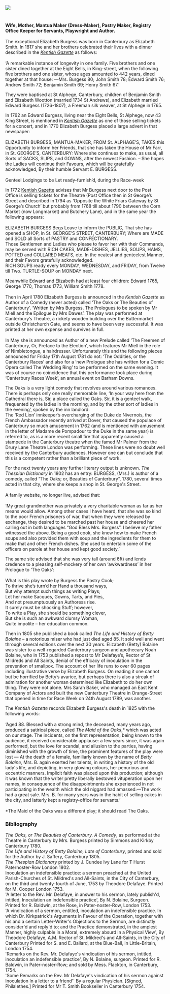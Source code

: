 <a href="https://dev.visual-essays.app"><img src="https://dev-visual-essays.netlify.app/images/ve-button.png"/></a>
<param author="Stephen Williamson" banner="/images/banners/18c.jpg" layout="vtl" title="Mrs Elizabeth Burgess (1737-1825)" ve-config=""/>

<!-- Kent with map centered at Canterbury -->
<param center="Q29303" ve-map="" zoom="10"/>

<!-- Historical map layers -->
<param mapwarper="" mapwarper-id="37387" title="Kent 1808" ve-map-layer=""/>

<param aliases="Dover" eid="Q179224" ve-entity=""/>

#

**Wife, Mother, Mantua Maker (Dress-Maker), Pastry Maker, Registry Office Keeper for Servants, Playwright and Author.**
<br/><br/>
The exceptional Elizabeth Burgess was born in Canterbury as Elizabeth Smith. In 1817 she and her brothers celebrated their lives with a dinner described in the [_Kentish Gazette_](/18c/18c-kentish-gazette) as follows:
<br/><br/>
‘A remarkable instance of longevity in one family. Five brothers and one sister dined together at the Eight Bells, in King-street, when the following five brothers and one sister, whose ages amounted to 442 years, dined together at that house: —Mrs. Burgess 80; John Smith 78; Edward Smith 76; Andrew Smith 72; Benjamin Smith 69; Henry Smith 67.’
<param attribution="Edward Crowther" label="Eight Bells" url="https://stor.artstor.org/stor/24ee11de-7f17-4c68-8455-8c0cc4339c11" ve-image=""/>

They were baptised at St Alphege, Canterbury, children of Benjamin Smith and Elizabeth Wootton (married 1734 St Andrews), and Elizabeth married Edward Burgess (1726-1807), a Freeman silk weaver, at St Alphege in 1765. 
<param ve-image-v2 manifest="https://iiif.juncture-digital.org/wc:Canterbury_-_St_Alphege.jpg/manifest.json">

In 1762 an Edward Burgess, living near the Eight Bells, St Alphege, now 43 King Street, is mentioned in [_Kentish Gazette_](/18c/18c-kentish-gazette) as one of those selling tickets for a concert, and in 1770 Elizabeth Burgess placed a large advert in that newspaper:
<br/><br/>
ELIZABETH BURGESS, MANTUA-MAKER, FROM St. ALPHAGE’S, TAKES this Opportunity to inform her Friends, that she has taken the House of Mr Farr, in St. GEORGE’S, CANTERBURY: Where she continues to make, as usual, all Sorts of SACKS, SLIPS, and GOWNS, after the newest Fashion. – She hopes the Ladies will continue their Favours, which will be gratefully acknowledged, By their humble Servant E. BURGESS.<br/><br/>
Genteel Lodgings to be Let ready-furnish’d, during the Race-week
<param attribution="Edward Crowther" label="43, King Street" url="https://stor.artstor.org/stor/4dc963f3-29e3-4756-b974-a4e1a4aad62e" ve-image=""/>

In 1772 [Kentish Gazette](/18c/18c-kentish-gazette) advises that Mr Burgess next door to the Post Office is selling tickets for the Theatre (Post Office then in St George’s Street and described in 1794 as ‘Opposite the White Friars Gateway by St George’s Church’ but probably from 1768 till about 1790 between the Corn Market (now Longmarket) and Butchery Lane), and in the same year the following appears:
<br/><br/>
ELIZABETH BURGESS Begs Leave to inform the PUBLIC, That she has opened a SHOP, in St. GEORGE’S STREET, CANTERBURY; Where are MADE and SOLD all Sorts of PASTRY and CONFECTIONARY.<br/>
Those Gentlemen and Ladies who please to favor her with their Commands, may be served with RICH CAKES, MADE-DISHES, JELLIES, SOUPS, HAMS, POTTED and COLLARED MEATS, etc.
In the neatest and genteelest Manner, and their Favors gratefully acknowledged.<br/>
RICH SOUPS ready every MONDAY, WEDNESDAY, and FRIDAY, from Twelve till Two.
TURTLE-SOUP on MONDAY next.
<param attribution="Edward Crowther" label="View from Whitefriars looking towards the St George's Clock tower" url="https://stor.artstor.org/stor/4fda5de2-62ed-4549-a66d-201350544e47" ve-image=""/>

Meanwhile Edward and Elizabeth had at least four children: Edward 1765, George 1770, Thomas 1773, William Smith 1778.
<br/><br/>
Then in April 1780 Elizabeth Burgess is announced in the _Kentish Gazette_ as Author of a Comedy (never acted) called ‘The Oaks or The Beauties of Canterbury’. ‘Written by Mrs Burgess. The Prologues to be spoken by Mr Miell and the Epilogue by Mrs Dawes’. The play was performed at Canterbury’s Theatre, a rickety wooden building over the Buttermarket outside Christchurch Gate, and seems to have been very successful. It was printed at her own expense and survives in full. 
<br/><br/>
In May she is announced as Author of a new Prelude called ‘The Freemen of Canterbury, Or, Preface to the Election’, which features Mr Miell in the role of Nimbletongue, a hairdresser. Unfortunately this and the following pieces announced for Friday 17th August 1781 do not: ‘The Oddities, or the Canterbury Races’ and also for a ‘new Prologue she has written for a Comic Opera called The Wedding Ring’ to be performed on the same evening. It was of course no coincidence that this performance took place during ‘Canterbury Races Week’, an annual event on Barham Downs.
<param ve-image-v2 manifest="https://iiif.juncture-digital.org/wc:Christ_Church_Gate_-Joseph_Mallord_William_Turner.png/manifest.json">

The Oaks is a very light comedy that revolves around various romances. There is perhaps only one really memorable line, ‘In your way here from the Cathedral there is, Sir, a place called the Oaks. Sir, it is a genteel walk, frequented by the ladies in the morning, and by the other sort of ladies in the evening’, spoken by the inn landlord.
<br/>
The ‘Red Lion’ innkeeper’s overcharging of the Duke de Nivernois, the French Ambassador recently arrived at Dover, that caused the populace of Canterbury so much amusement in 1762 (and is mentioned with amusement in the letter of Madame de Pompadour to the Duke in the same year) is referred to, as is a more recent small fire that apparently caused a stampede in the Canterbury theatre when the famed Mr Palmer from the Drury Lane Theatre London was performing. These lines were no doubt well received by the Canterbury audiences. However one can but conclude that this is a competent rather than a brilliant piece of work.
<param ve-image-v2 manifest="https://iiif.juncture-digital.org/wc:Louis-Jules_Mancini-Mazarini.jpg/manifest.json">

For the next twenty years any further literary output is unknown. _The Thespian Dictionary_ in 1802 has an entry: BURGESS, (Mrs.) is author of a comedy, called “The Oaks; or, Beauties of Canterbury”, 1780, several times acted in that city, where she keeps a shop in St. George's Street. 
<br/><br/>
A family website, no longer live, advised that:
<br/><br/>
‘My great grandmother was privately a very charitable woman as far as her means would allow.  Among other cases I have heard, that she was so kind to the poor French prisoners of war, that when they were released by exchange, they desired to be marched past her house and cheered her calling out in both languages “God Bless Mrs. Burgess”.  I believe my father witnessed the above.  Being a good cook, she knew how to make French soups and also provided them with soup and the ingredients for them to make that and other French dishes.  She used to entertain some of the officers on parole at her house and kept good society.’
<param attribution="Canterbury in the Olden Time by John Brent, 1879" label="St George's Gate" url="https://stor.artstor.org/stor/c8270a90-11bb-4a80-aa86-c01accee9063" ve-image=""/>

The same site advised that she was very tall (around 6ft) and lends credence to a pleasing self-mockery of her own ‘awkwardness’ in her Prologue to ‘The Oaks’:
<br/><br/>
What is this play wrote by Burgess the Pastry Cook;   
To thrive she’s turn’d her Hand a thousand ways,   
But why attempt such things as writing Plays;   
Let her make Sacques, Gowns, Tarts, and Pies,   
And not presumptuously an Authoress rise.    
It surely must be shocking Stuff; however,   
To write a Play, she should be something clever,   
But she is such an awkward clumsy Woman,    
Quite impolite – her education common.   
<param ve-image-v2 manifest="https://iiif.juncture-digital.org/wc:Old_woman_scouring_a_cooking_pot_in_front_of_large_kitchen_fire._Lady_handing_menu%28%3F%29_to_cook_LCCN2002705911.jpg/manifest.json">

Then in 1805 she published a book called _The Life and History of Betty Bolaine_ – a notorious miser who had just died aged 85. It sold well and went through several editions over the next 30 years. Elizabeth (Betty) Bolaine was sister to a well-regarded Canterbury surgeon and apothecary Noah Bolaine, who in 1753 published a repost to Mr Delafaye’s, Rector of St Mildreds and All Saints, denial of the efficacy of inoculation in the prevention of smallpox. The account of her life runs to over 60 pages including illustrative verse by Elizabeth Burgess. On reading it one cannot but be horrified by Betty’s avarice, but perhaps there is also a streak of admiration for another woman determined like Elizabeth to do her own thing. They were not alone. Mrs Sarah Baker, who managed an East Kent Company of Actors and built the new Canterbury Theatre in Orange-Street that opened in time for Race Week on 24th August 1789, was another.
<param attribution="© Martin Crowther" label="Site of Mrs Baker's Canterbury Theatre" url="https://stor.artstor.org/stor/8ad09547-c0f0-47b8-84f8-748c62ad20eb" ve-image=""/>
<param center="Q26534254" ve-map="" zoom="15"/>

The _Kentish Gazette_ records Elizabeth Burgess's death in 1825 with the following words:
<br/><br/>
‘Aged 88. Blessed with a strong mind, the deceased, many years ago, produced a satirical piece, called _The Maid of the Oaks_,* which was acted on our stage. The incidents, on the first representation, being known to the audience, it received considerable applause: a few years since, it was again performed, but the love for scandal, and allusion to the parties, having diminished with the growth of time, the prominent features of the play were lost — At the death of a female, familiarly known by the name of _Betty Bolaine_, Mrs. B. again exerted her talents, in writing a history of the old lady's life, and depicting, in very glowing colours, her penurious and eccentric manners. Implicit faith was placed upon this production; although it was known that the writer pretty liberally bestowed vituperation upon her names, in consequence of the disappointments she experienced in not participating in the wealth which the old niggard had amassed.—The work had a great sale. Mrs. B. for many years was in the habit of selling cakes in the city, and latterly kept a registry-office for servants.’
<br/><br/>
*The Maid of the Oaks was a different play; it should read The Oaks.
<param label="Woodcut illustrating St George's Church with St George's Gate in the distance" url="https://stor.artstor.org/stor/79a30b48-ac51-4a64-a949-de2b726c7ae7" ve-image=""/>

### Bibliography

 _The Oaks, or The Beauties of Canterbury. A Comedy_, as performed at the Theatre in Canterbury by Mrs. Burgess printed by Simmons and Kirkby Canterbury 1780.    
_The Life and History of Betty Bolaine, Late of Canterbury_, printed and sold for the Author by J. Saffery, Canterbury 1805.     
_The Thespian Dictionary_ printed by J. Cundee Ivy Lane for T Hurst Paternoster-Row London 1802.   
Inoculation an indefensible practice: a sermon preached at the United Parish-Churches of St. Mildred's and All-Saints, in the City of Canterbury, on the third and twenty-fourth of June, 1753 by Theodore Delafaye. Printed for M. Cooper London 1753.   
'A letter to the Rev. Mr. Delafaye, in answer to his sermon, lately publish'd, intitled, Inoculation an indefensible practice', By N. Bolaine, Surgeon. Printed for R. Baldwin, at the Rose, in Pater-noster-Row, London 1753.   
'A vindication of a sermon, entitled, inoculation an indefensible practice. In which Dr. Kirkpatrick's Arguments in Favour of the Operation, together with his and a certain Letter-Writer's Objections to the Sermon, are distinctly consider'd and reply'd to; and the Practice demonstrated, in the amplest Manner, highly culpable in a Moral, extremely absurd in a Physical View', By Theodore Delafaye, A.M. Rector of St. Mildred's and All-Saints, in the City of Canterbury Printed for S. and E. Ballard, at the Blue-Ball, in Little-Britain, London 1754.   
'Remarks on the Rev. Mr. Delafaye's vindication of his sermon, intitled, inoculation an indefensible practice', By N. Bolaine, surgeon. Printed for R. Baldwin, in Pater-noster-Row; and sold by Mess. Flackton, in Canterbury, 1754.   
'Some Remarks on the Rev. Mr Delafaye's vindication of his sermon against Inoculation In a letter to a friend'' By a regular Physician. [Signed, Philalethes.] Printed for Mr T. Smith Bookseller in Canterbury 1754.   

